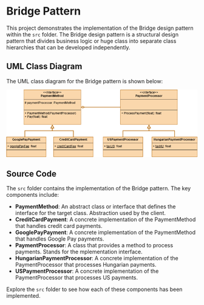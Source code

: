  # Bridge Pattern

This project demonstrates the implementation of the Bridge design pattern within the `src` folder. 
The Bridge design pattern is a structural design pattern that divides business logic or huge class into separate class hierarchies that can be developed independently.

## UML Class Diagram

The UML class diagram for the Bridge pattern is shown below:

![UML Class Diagram](../bridge/documentation/bridge.drawio.png)

## Source Code

The `src` folder contains the implementation of the Bridge pattern. The key components include:

- **PaymentMethod**: An abstract class or interface that defines the interface for the target class. Abstraction used by the client.
- **CreditCardPayment**: A concrete implementation of the PaymentMethod that handles credit card payments.
- **GooglePayPayment**: A concrete implementation of the PaymentMethod that handles Google Pay payments.
- **PaymentProcessor**: A class that provides a method to process payments. Stands for the mplementation interface.
- **HungarianPaymentProcessor**: A concrete implementation of the PaymentProcessor that processes Hungarian payments.
- **USPaymentProcessor**: A concrete implementation of the PaymentProcessor that processes US payments.

Explore the `src` folder to see how each of these components has been implemented.
